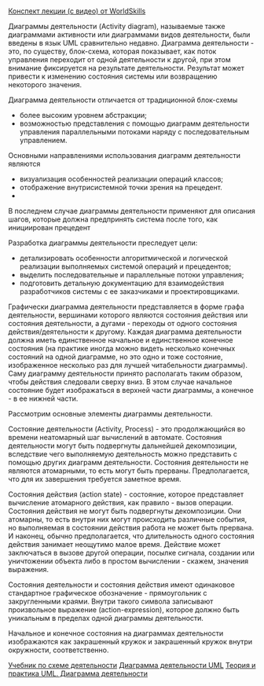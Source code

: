 #

[Конспект лекции (с видео) от WorldSkills](https://nationalteam.worldskills.ru/skills/proektirovanie-diagrammy-deyatelnosti-uml-activity-diagram/?ysclid=l95b2o0x9y683260873)

Диаграммы деятельности (Activity diagram), называемые также диаграммами активности или диаграммами видов деятельности, были введены в язык UML сравнительно недавно. Диаграмма деятельности - это, по существу, блок-схема, которая показывает, как поток управления переходит от одной деятельности к другой, при этом внимание фиксируется на результате деятельности. Результат может привести к изменению состояния системы или возвращению некоторого значения.

Диаграмма деятельности отличается от традиционной блок-схемы
- более высоким уровнем абстракции;
- возможностью представления с помощью диаграмм деятельности управления параллельными потоками наряду с последовательным управлением.

Основными направлениями использования диаграмм деятельности являются
- визуализация особенностей реализации операций классов;
- отображение внутрисистемной точки зрения на прецедент.
- 
В последнем случае диаграммы деятельности применяют для описания шагов, которые должна предпринять система после того, как инициирован прецедент

Разработка диаграммы деятельности преследует цели:
- детализировать особенности алгоритмической и логической реализации выполняемых системой операций и прецедентов;
- выделить последовательные и параллельные потоки управления;
- подготовить детальную документацию для взаимодействия разработчиков системы с ее заказчиками и проектировщиками.

Графически диаграмма деятельности представляется в форме графа деятельности, вершинами которого являются состояния действия или состояния деятельности, а дугами - переходы от одного состояния действия/деятельности к другому. Каждая диаграмма деятельности должна иметь единственное начальное и единственное конечное состояния (на практике иногда можно видеть несколько конечных состояний на одной диаграмме, но это одно и тоже состояние, изображенное несколько раз для лучшей читабельности диаграммы). Саму диаграмму деятельности принято располагать таким образом, чтобы действия следовали сверху вниз. В этом случае начальное состояние будет изображаться в верхней части диаграммы, а конечное - в ее нижней части.

Рассмотрим основные элементы диаграммы деятельности.

Состояние деятельности (Activity, Process) - это продолжающийся во времени неатомарный шаг вычислений в автомате. Состояния деятельности могут быть подвергнуты дальнейшей декомпозиции, вследствие чего выполняемую деятельность можно представить с помощью других диаграмм деятельности. Состояния деятельности не являются атомарными, то есть могут быть прерваны. Предполагается, что для их завершения требуется заметное время.

Состояния действия (action state) - состояние, которое представляет вычисление атомарного действия, как правило - вызов операции. Состояния действия не могут быть подвергнуты декомпозиции. Они атомарны, то есть внутри них могут происходить различные события, но выполняемая в состоянии действия работа не может быть прервана. И наконец, обычно предполагается, что длительность одного состояния действия занимает неощутимо малое время. Действие может заключаться в вызове другой операции, посылке сигнала, создании или уничтожении объекта либо в простом вычислении - скажем, значения выражения.

Состояния деятельности и состояния действия имеют одинаковое стандартное графическое обозначение - прямоугольник с закругленными краями. Внутри такого символа записывают произвольное выражение (action-expression), которое должно быть уникальным в пределах одной диаграммы деятельности.

Начальное и конечное состояния на диаграммах деятельности изображаются как закрашенный кружок и закрашенный кружок внутри окружности, соответственно.

[Учебник по схеме деятельности](https://online.visual-paradigm.com/diagrams/tutorials/activity-diagram-tutorial/)
[Диаграмма деятельности UML](https://planerka.info/item/diagrammy-deyatelnosti-uml/?ysclid=l95b39gvir384473428)
[Теория и практика UML. Диаграмма деятельности](http://www.it-gost.ru/articles/view_articles/96)
